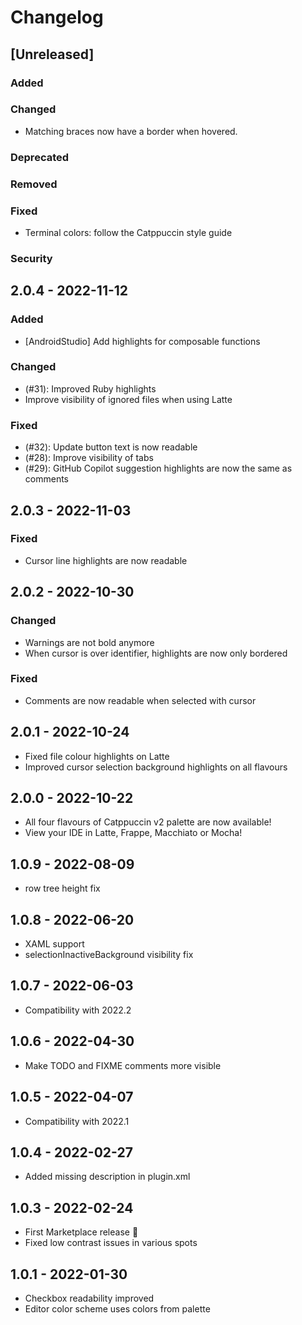 # Changelog

## [Unreleased]

### Added

### Changed

- Matching braces now have a border when hovered.

### Deprecated

### Removed

### Fixed

- Terminal colors: follow the Catppuccin style guide

### Security

## 2.0.4 - 2022-11-12

### Added
- [AndroidStudio] Add highlights for composable functions

### Changed
- (#31): Improved Ruby highlights
- Improve visibility of ignored files when using Latte

### Fixed
- (#32): Update button text is now readable
- (#28): Improve visibility of tabs
- (#29): GitHub Copilot suggestion highlights are now the same as comments

## 2.0.3 - 2022-11-03

### Fixed
- Cursor line highlights are now readable

## 2.0.2 - 2022-10-30

### Changed
- Warnings are not bold anymore
- When cursor is over identifier, highlights are now only bordered

### Fixed
- Comments are now readable when selected with cursor

## 2.0.1 - 2022-10-24
- Fixed file colour highlights on Latte
- Improved cursor selection background highlights on all flavours

## 2.0.0 - 2022-10-22
- All four flavours of Catppuccin v2 palette are now available!
- View your IDE in Latte, Frappe, Macchiato or Mocha!

## 1.0.9 - 2022-08-09
- row tree height fix

## 1.0.8 - 2022-06-20
- XAML support
- selectionInactiveBackground visibility fix

## 1.0.7 - 2022-06-03
- Compatibility with 2022.2

## 1.0.6 - 2022-04-30
- Make TODO and FIXME comments more visible

## 1.0.5 - 2022-04-07
- Compatibility with 2022.1

## 1.0.4 - 2022-02-27
- Added missing description in plugin.xml

## 1.0.3 - 2022-02-24
- First Marketplace release 🎉
- Fixed low contrast issues in various spots

## 1.0.1 - 2022-01-30
- Checkbox readability improved
- Editor color scheme uses colors from palette
